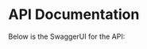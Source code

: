 # API Documentation
Below is the SwaggerUI for the API:

<div id="swagger-ui"></div>

<script>
  // Load Swagger UI directly via Docsify plugin
  window.onload = function () {
    const ui = SwaggerUIBundle({
      url: "swagger/awtrix3.swagger.yml", // Replace with your Swagger file URL
      dom_id: "#swagger-ui",
      deepLinking: true,
      presets: [SwaggerUIBundle.presets.apis, SwaggerUIStandalonePreset],
      layout: "StandaloneLayout",
    });
  };
</script>
